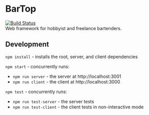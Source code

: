 # BarTop
[![Build Status](https://travis-ci.org/dpopp07/bartop.svg?branch=dev)](https://travis-ci.org/dpopp07/bartop)  
Web framework for hobbyist and freelance bartenders.

## Development
`npm install` - installs the root, server, and client dependencies

`npm start` - concurrently runs:
* `npm run server` - the server at http://localhost:3001
* `npm run client` - the client at http://localhost:3000

`npm test` - concurrently runs:
* `npm run test-server` - the server tests
* `npm run test-client` - the client tests in non-interactive mode
